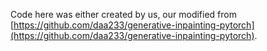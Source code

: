 Code here was either created by us, our modified from [https://github.com/daa233/generative-inpainting-pytorch](https://github.com/daa233/generative-inpainting-pytorch).